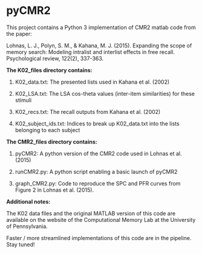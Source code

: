 # pyCMR2

This project contains a Python 3 implementation of CMR2 matlab code from the paper:

Lohnas, L. J., Polyn, S. M., & Kahana, M. J. (2015). 
Expanding the scope of memory search: Modeling intralist and interlist effects in free recall. 
Psychological review, 122(2), 337-363.

<b>The K02_files directory contains:</b>

1. K02_data.txt: The presented lists used in Kahana et al. (2002)

2. K02_LSA.txt:  The LSA cos-theta values (inter-item similarities) for these stimuli

3. K02_recs.txt: The recall outputs from Kahana et al. (2002) 

4. K02_subject_ids.txt: Indices to break up K02_data.txt into the lists belonging to each subject

<b>The CMR2_files directory contains:</b>

1. pyCMR2:         A python version of the CMR2 code used in Lohnas et al. (2015)

2. runCMR2.py:     A python script enabling a basic launch of pyCMR2

5. graph_CMR2.py:  Code to reproduce the SPC and PFR curves from Figure 2 in Lohnas et al. (2015).

<b> Additional notes: </b>

The K02 data files and the original MATLAB version of this code are available 
on the website of the Computational Memory Lab at the University of Pennsylvania.

Faster / more streamlined implementations of this code are in the pipeline. Stay tuned!
